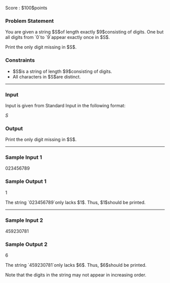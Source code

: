 
<div>

<span>

<span>

<p>
Score : $100$points
</p>

<div>

<section>

### **Problem Statement**

<p>
You are given a string $S$of length exactly $9$consisting of digits.
One but all digits from `0`to `9`appear exactly once in $S$.
</p>

<p>
Print the only digit missing in $S$.
</p>

</section>

</div>

<div>

<section>

### **Constraints**

<ul>

<li>
$S$is a string of length $9$consisting of digits.
</li>

<li>
All characters in $S$are distinct.
</li>

</ul>

</section>

</div>

---

<div>

<div>

<section>

### **Input**

<p>
Input is given from Standard Input in the following format:
</p>

<div>

$S$
</div>

</section>

</div>

<div>

<section>

### **Output**

<p>
Print the only digit missing in $S$.
</p>

</section>

</div>

</div>

---

<div>

<section>

### **Sample Input 1**

<div>

023456789

</div>

</section>

</div>

<div>

<section>

### **Sample Output 1**

<div>

1

</div>

<p>
The string `023456789`only lacks $1$.
Thus, $1$should be printed.
</p>

</section>

</div>

---

<div>

<section>

### **Sample Input 2**

<div>

459230781

</div>

</section>

</div>

<div>

<section>

### **Sample Output 2**

<div>

6

</div>

<p>
The string `459230781`only lacks $6$.
Thus, $6$should be printed.
</p>

<p>
Note that the digits in the string may not appear in increasing order.
</p>

</section>

</div>

</span>

</span>

</div>
